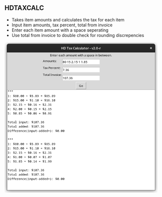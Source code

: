 ## HDTAXCALC

* Takes item amounts and calculates the tax for each item
* Input item amounts, tax percent, total from invoice
* Enter each item amount with a space seperating
* Use total from invoice to double check for rounding discrepencies



![Alt text](Screenshot.png?raw=true "Screenshot HDTAXCALC")